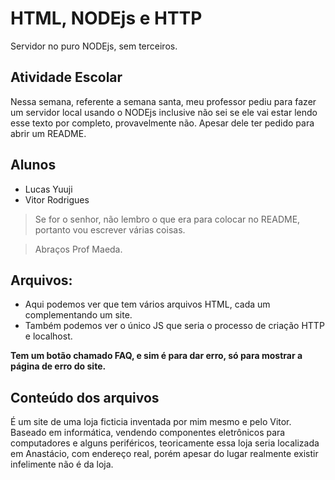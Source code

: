 # HTML, NODEjs e HTTP
Servidor no puro NODEjs, sem terceiros.

## Atividade Escolar
Nessa semana, referente a semana santa, meu professor pediu para fazer um servidor local usando o NODEjs
inclusive não sei se ele vai estar lendo esse texto por completo, provavelmente não. Apesar dele ter pedido para abrir um README.
## Alunos
+ Lucas Yuuji
+ Vitor Rodrigues

> Se for o senhor, não lembro o que era para colocar no README, portanto vou escrever várias coisas.

> Abraços Prof Maeda.

## Arquivos:
- Aqui podemos ver que tem vários arquivos HTML, cada um complementando um site.
- Também podemos ver o único JS que seria o processo de criação HTTP e localhost.

**Tem um botão chamado FAQ, e sim é para dar erro, só para mostrar a página de erro do site.**

## Conteúdo dos arquivos
É um site de uma loja ficticia inventada por mim mesmo e pelo Vitor.
Baseado em informática, vendendo componentes eletrônicos para computadores e alguns periféricos, teoricamente
essa loja seria localizada em Anastácio, com endereço real, porém apesar do lugar realmente existir
infelimente não é da loja. 
